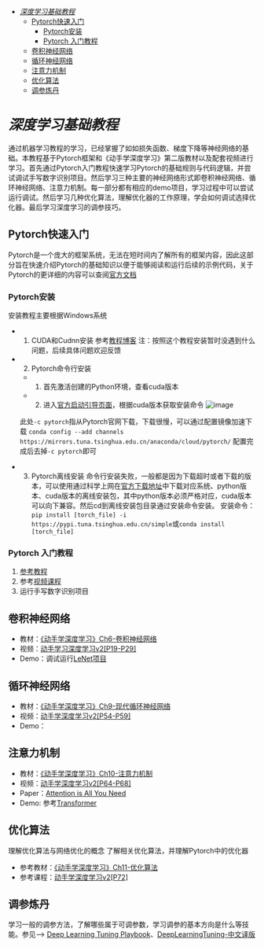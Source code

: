 - [*深度学习基础教程*](#深度学习基础教程)
  - [Pytorch快速入门](#pytorch快速入门)
    - [Pytorch安装](#pytorch安装)
    - [Pytorch 入门教程](#pytorch-入门教程)
  - [卷积神经网络](#卷积神经网络)
  - [循环神经网络](#循环神经网络)
  - [注意力机制](#注意力机制)
  - [优化算法](#优化算法)
  - [调参炼丹](#调参炼丹)

# *深度学习基础教程*
通过机器学习教程的学习，已经掌握了如如损失函数、梯度下降等神经网络的基础。本教程基于Pytorch框架和《动手学深度学习》第二版教材以及配套视频进行学习。首先通过Pytorch入门教程快速学习Pytorch的基础规则与代码逻辑，并尝试调试手写数字识别项目。然后学习三种主要的神经网络形式即卷积神经网络、循环神经网络、注意力机制。每一部分都有相应的demo项目，学习过程中可以尝试运行调试。然后学习几种优化算法，理解优化器的工作原理，学会如何调试选择优化器。最后学习深度学习的调参技巧。


## Pytorch快速入门
Pytorch是一个庞大的框架系统，无法在短时间内了解所有的框架内容，因此这部分旨在快速介绍Pytorch的基础知识以便于能够阅读和运行后续的示例代码，关于Pytorch的更详细的内容可以查阅[官方文档](https://pytorch123.com/)
### Pytorch安装
安装教程主要根据Windows系统
  - 1. CUDA和Cudnn安装
    参考[教程博客](https://blog.csdn.net/m0_45447650/article/details/123704930) 
    注：按照这个教程安装暂时没遇到什么问题，后续具体问题欢迎反馈
  - 2. Pytorch命令行安装
    - 1. 首先激活创建的Python环境，查看cuda版本
    - 2. 进入[官方启动引导页面](https://pytorch.org/get-started/locally/)，根据cuda版本获取安装命令
    ![image](https://github.com/UNIC-Lab/AI_Course/assets/90789521/9c250e82-e75d-4db2-8983-589bedd49475)

    此处`-c pytorch`指从Pytorch官网下载，下载很慢，可以通过配置镜像加速下载
    `conda config --add channels https://mirrors.tuna.tsinghua.edu.cn/anaconda/cloud/pytorch/`
    配置完成后去掉`-c pytorch`即可
    
  - 3. Pytorch离线安装
    命令行安装失败，一般都是因为下载超时或者下载的版本，可以使用通过科学上网在[官方下载地址](https://download.pytorch.org/whl/torch/)中下载对应系统、python版本、cuda版本的离线安装包，其中python版本必须严格对应，cuda版本可以向下兼容。然后cd到离线安装包目录通过安装命令安装。
    安装命令：`pip install [torch_file] -i https://pypi.tuna.tsinghua.edu.cn/simple`或`conda install [torch_file]`
### Pytorch 入门教程
1. [参考教程](https://ptorch.com/docs/3/deep_learning_60min_blitz)
2. 参考[视频课程](https://www.bilibili.com/video/BV1AK4y1P7vs?p=5&vd_source=ef6bc9d073dccb208fb608bc99286677)
3. 运行手写数字识别项目
## 卷积神经网络
- 教材：[《动手学深度学习》Ch6-卷积神经网络](https://zh-v2.d2l.ai/chapter_convolutional-neural-networks/index.html)
- 视频：[动手学习深度学习v2[P19-P29]](https://www.bilibili.com/video/BV1264y1i7R1/?spm_id_from=333.999.0.0&vd_source=ef6bc9d073dccb208fb608bc99286677)
- Demo：调试运行[LeNet项目](https://github.com/UNIC-Lab/AI_Course/tree/main/%E5%9F%BA%E7%A1%80%E7%9F%A5%E8%AF%86%E9%80%9F%E9%80%9A/Deep%20Learning%E6%95%99%E7%A8%8B/Projects/LeNet)
## 循环神经网络
- 教材：[《动手学深度学习》Ch9-现代循环神经网络](https://zh-v2.d2l.ai/chapter_recurrent-modern/index.html)
- 视频：[动手学深度学习v2[P54-P59]](https://www.bilibili.com/video/BV1264y1i7R1/?spm_id_from=333.999.0.0&vd_source=ef6bc9d073dccb208fb608bc99286677)
- Demo：
## 注意力机制
- 教材：[《动手学深度学习》Ch10-注意力机制](https://zh-v2.d2l.ai/chapter_attention-mechanisms/index.html)
- 视频：[动手学深度学习v2[P64-P68]](https://www.bilibili.com/video/BV1264y1i7R1/?spm_id_from=333.999.0.0&vd_source=ef6bc9d073dccb208fb608bc99286677)
- Paper：[Attention is All You Need](https://arxiv.org/abs/1706.03762)
- Demo: 参考[Transformer](https://github.com/jadore801120/attention-is-all-you-need-pytorch)

## 优化算法
理解优化算法与网络优化的概念 了解相关优化算法，并理解Pytorch中的优化器
- 参考教材：[《动手学深度学习》Ch11-优化算法](https://zh-v2.d2l.ai/chapter_optimization/index.html)
- 参考课程：[动手学深度学习v2[P72]](https://www.bilibili.com/video/BV1bP4y1p7Gq/?spm_id_from=333.999.0.0&vd_source=ef6bc9d073dccb208fb608bc99286677)
## 调参炼丹
学习一般的调参方法，了解哪些属于可调参数，学习调参的基本方向是什么等技能。参见--> [Deep Learning Tuning Playbook](https://github.com/google-research/tuning_playbook)、[DeepLearningTuning-中文译版](https://github.com/chunqiangqian/deepLearningTuning/blob/main/%E6%B7%B1%E5%BA%A6%E5%AD%A6%E4%B9%A0%E8%B0%83%E5%8F%82%E6%96%B9%E6%B3%95.md)
